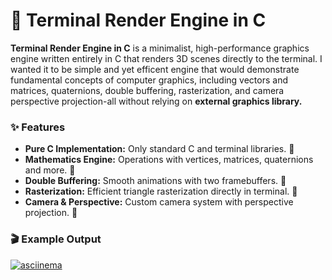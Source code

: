 # 📌 Terminal Render Engine in C

**Terminal Render Engine in C** is a minimalist, high-performance graphics engine written entirely in C that renders 3D scenes directly to the terminal. I wanted it to be simple and yet efficent engine that would demonstrate fundamental concepts of computer graphics, including vectors and matrices, quaternions, double buffering, rasterization, and camera perspective projection-all without relying on **external graphics library.**

### ✨ Features

- **Pure C Implementation:** Only standard C and terminal libraries. 🚀
- **Mathematics Engine:** Operations with vertices, matrices, quaternions and more. 🚀
- **Double Buffering:** Smooth animations with two framebuffers. 🚀
- **Rasterization:** Efficient triangle rasterization directly in terminal. 🚀
- **Camera & Perspective:** Custom camera system with perspective projection. 🚀

### 🎬 Example Output
[![asciinema](https://asciinema.org/a/hCjqUbgKuqBL0foGr1ZUbwwU3)](https://asciinema.org/a/hCjqUbgKuqBL0foGr1ZUbwwU3)
